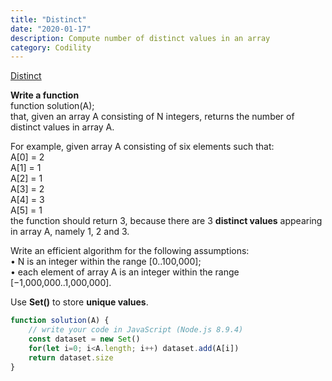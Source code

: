 ```yaml
---
title: "Distinct"
date: "2020-01-17"
description: Compute number of distinct values in an array
category: Codility
---
```


[Distinct](https://app.codility.com/programmers/lessons/6-sorting/distinct/)

**Write a function**  
function solution(A);  
that, given an array A consisting of N integers, returns the number of distinct values in array A.  

For example, given array A consisting of six elements such that:  
A\[0\] = 2   
A\[1\] = 1   
A\[2\] = 1   
A\[3\] = 2   
A\[4\] = 3   
A\[5\] = 1     
the function should return 3, because there are 3 **distinct values** appearing in array A, namely 1, 2 and 3. 

Write an efficient algorithm for the following assumptions:   
•	N is an integer within the range \[0..100,000\];   
•	each element of array A is an integer within the range \[−1,000,000..1,000,000\].

Use **Set()** to store **unique values**.

```js
function solution(A) {
    // write your code in JavaScript (Node.js 8.9.4)
    const dataset = new Set()
    for(let i=0; i<A.length; i++) dataset.add(A[i])
    return dataset.size
}
```

